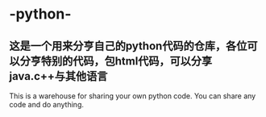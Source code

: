 # -python-
这是一个用来分亨自己的python代码的仓库，各位可以分亨特别的代码，包html代码，可以分享java.c++与其他语言
------------------
This is a warehouse for sharing your own python code. You can share any code and do anything.